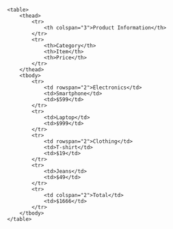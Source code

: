     <table>
        <thead>
            <tr>
                <th colspan="3">Product Information</th>
            </tr>
            <tr>
                <th>Category</th>
                <th>Item</th>
                <th>Price</th>
            </tr>
        </thead>
        <tbody>
            <tr>
                <td rowspan="2">Electronics</td>
                <td>Smartphone</td>
                <td>$599</td>
            </tr>
            <tr>
                <td>Laptop</td>
                <td>$999</td>
            </tr>
            <tr>
                <td rowspan="2">Clothing</td>
                <td>T-shirt</td>
                <td>$19</td>
            </tr>
            <tr>
                <td>Jeans</td>
                <td>$49</td>
            </tr>
            <tr>
                <td colspan="2">Total</td>
                <td>$1666</td>
            </tr>
        </tbody>
    </table>